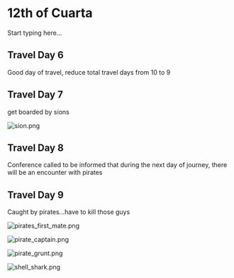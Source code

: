 # 12th of Cuarta

Start typing here...

## Travel Day 6

Good day of travel, reduce total travel days from 10 to 9

## Travel Day 7

get boarded by sions

![sion.png](sion.png)

## Travel Day 8

Conference called to be informed that during the next day of journey, there will be an encounter with pirates

## Travel Day 9

Caught by pirates...have to kill those guys

![pirates_first_mate.png](pirates_first_mate.png)

![pirate_captain.png](pirate_captain.png)

![pirate_grunt.png](pirate_grunt.png)

![shell_shark.png](shell_shark.png)


